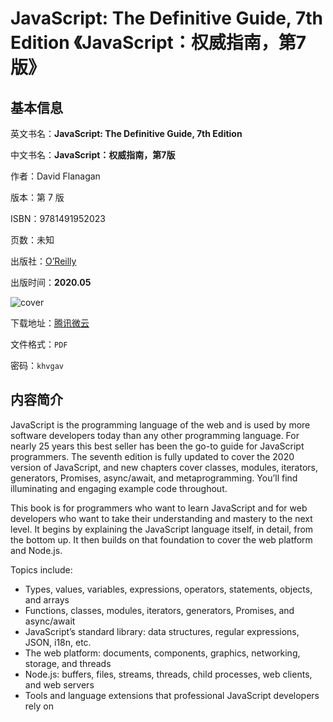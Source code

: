 # JavaScript: The Definitive Guide, 7th Edition 《JavaScript：权威指南，第7版》

## 基本信息

英文书名：**JavaScript: The Definitive Guide, 7th Edition**

中文书名：**JavaScript：权威指南，第7版**

作者：David Flanagan

版本：第 7 版

ISBN：9781491952023

页数：未知

出版社：[O’Reilly](https://www.oreilly.com/library/view/javascript-the-definitive/9781491952016/)

出版时间：**2020.05**

<img :src="$withBase('/images/javascript_the_definitive_guide.jpg')" alt="cover">

下载地址：[腾讯微云](https://share.weiyun.com/I9P0sHYV)

文件格式：`PDF`

密码：`khvgav`

## 内容简介

JavaScript is the programming language of the web and is used by more software developers today than any other programming language. For nearly 25 years this best seller has been the go-to guide for JavaScript programmers. The seventh edition is fully updated to cover the 2020 version of JavaScript, and new chapters cover classes, modules, iterators, generators, Promises, async/await, and metaprogramming. You’ll find illuminating and engaging example code throughout.

This book is for programmers who want to learn JavaScript and for web developers who want to take their understanding and mastery to the next level. It begins by explaining the JavaScript language itself, in detail, from the bottom up. It then builds on that foundation to cover the web platform and Node.js.

Topics include:

- Types, values, variables, expressions, operators, statements, objects, and arrays
- Functions, classes, modules, iterators, generators, Promises, and async/await
- JavaScript’s standard library: data structures, regular expressions, JSON, i18n, etc.
- The web platform: documents, components, graphics, networking, storage, and threads
- Node.js: buffers, files, streams, threads, child processes, web clients, and web servers
- Tools and language extensions that professional JavaScript developers rely on